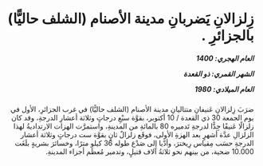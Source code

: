 <h1 dir="rtl">زِلزالانِ يَضربانِ مدينة الأصنام (الشلف حاليًّا) بالجزائرِ .</h1>

<h5 dir="rtl">العام الهجري:  1400

الشهر القمري: ذو القعدة

العام الميلادي: 1980</h5>

<p dir="rtl">ضرَبَ زِلزالانِ عَنيفانِ متتاليانِ مدينة الأصنام (الشلف حاليًّا) في غرب الجزائرِ، الأول في يوم الجمعة 30 ذي القعدة / 10 أكتوبر، بقوَّة سبْعِ درجاتٍ وثلاثة أعشارِ الدرجةِ، وقد كان زلزالًا عَنيفًا جِدًّا لدرجةِ تَدميره 80 بالمائةِ من المدينةِ، واستمرَّت الهزات الارتداديةُ لهذا الزلزالِ عدَّة أشهرٍ بعد الهزةِ الأولى، فوقَع زلزالٌ ثانٍ بقوَّة ست درجاتٍ وثلاثة أعشار الدرجةِ حسَب مِقياس رِيخترَ، وأدَّيا إلى صَدْع طوله 36 كيلو مترًا، وخسائرَ بشريةٍ بلَغَت 10.000 ضحية، من بينهم نحو ثلاثةُ آلاف قتيلٍ، وتدمير مُعظَم أجزاء المدينةِ.</p></br>
